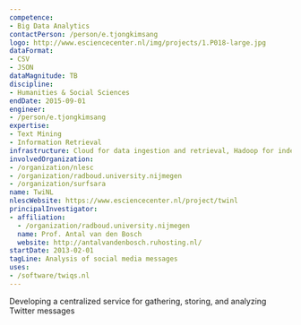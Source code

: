 ```yaml
---
competence:
- Big Data Analytics
contactPerson: /person/e.tjongkimsang
logo: http://www.esciencecenter.nl/img/projects/1.P018-large.jpg
dataFormat:
- CSV
- JSON
dataMagnitude: TB
discipline:
- Humanities & Social Sciences
endDate: 2015-09-01
engineer:
- /person/e.tjongkimsang
expertise:
- Text Mining
- Information Retrieval
infrastructure: Cloud for data ingestion and retrieval, Hadoop for indexing and searching
involvedOrganization:
- /organization/nlesc
- /organization/radboud.university.nijmegen
- /organization/surfsara
name: TwiNL
nlescWebsite: https://www.esciencecenter.nl/project/twinl
principalInvestigator:
- affiliation:
  - /organization/radboud.university.nijmegen
  name: Prof. Antal van den Bosch
  website: http://antalvandenbosch.ruhosting.nl/
startDate: 2013-02-01
tagLine: Analysis of social media messages
uses:
- /software/twiqs.nl
---
```

Developing a centralized service for gathering, storing, and analyzing Twitter messages
